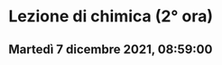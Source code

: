 # Lezione di chimica (2° ora)
## Martedì 7 dicembre 2021, 08:59:00


<!--stackedit_data:
eyJoaXN0b3J5IjpbLTExNjgxMDk3MzNdfQ==
-->